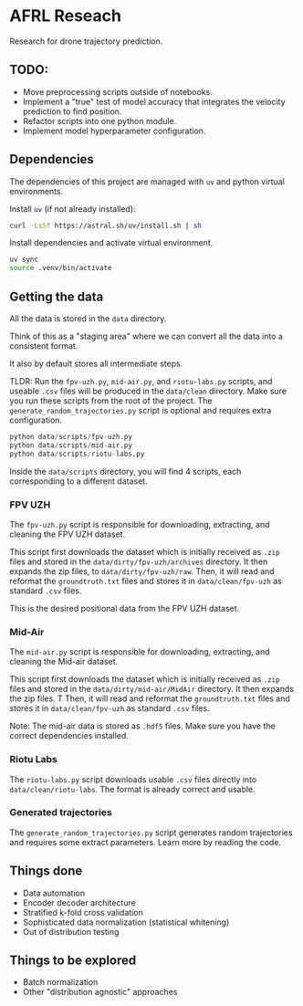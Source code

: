 # AFRL Reseach

Research for drone trajectory prediction.

## TODO:
- Move preprocessing scripts outside of notebooks.
- Implement a "true" test of model accuracy that integrates the velocity prediction to find position.
- Refactor scripts into one python module.
- Implement model hyperparameter configuration.

## Dependencies

The dependencies of this project are managed with `uv` and python virtual environments. 

Install `uv` (if not already installed):
```bash
curl -LsSf https://astral.sh/uv/install.sh | sh
```

Install dependencies and activate virtual environment.
```bash
uv sync
source .venv/bin/activate
```

## Getting the data

All the data is stored in the `data` directory. 

Think of this as a "staging area" where we can convert all the data into a consistent format.

It also by default stores all intermediate steps.

TLDR: Run the `fpv-uzh.py`, `mid-air.py`, and `riotu-labs.py` scripts, and useable `.csv` files will be produced in the `data/clean` directory. Make sure you run these scripts from the root of the project. The `generate_random_trajectories.py` script is optional and requires extra configuration.

```python
python data/scripts/fpv-uzh.py
python data/scripts/mid-air.py
python data/scripts/riotu-labs.py
```

Inside the `data/scripts` directory, you will find 4 scripts, each corresponding to a different dataset.

### FPV UZH

The `fpv-uzh.py` script is responsible for downloading, extracting, and cleaning the FPV UZH dataset.

This script first downloads the dataset which is initially received as `.zip` files and stored in the `data/dirty/fpv-uzh/archives` directory. It then expands the zip files, to `data/dirty/fpv-uzh/raw`. Then, it will read and reformat the `groundtruth.txt` files and stores it in `data/clean/fpv-uzh` as standard `.csv` files.

This is the desired positional data from the FPV UZH dataset.

### Mid-Air

The `mid-air.py` script is responsible for downloading, extracting, and cleaning the Mid-air dataset.

This script first downloads the dataset which is initially received as `.zip` files and stored in the `data/dirty/mid-air/MidAir` directory. It then expands the zip files. T Then, it will read and reformat the `groundtruth.txt` files and stores it in `data/clean/fpv-uzh` as standard `.csv` files.

Note: The mid-air data is stored as `.hdf5` files. Make sure you have the correct dependencies installed.

### Riotu Labs

The `riotu-labs.py` script downloads usable `.csv` files directly into `data/clean/riotu-labs`. The format is already correct and usable.

### Generated trajectories

The `generate_random_trajectories.py` script generates random trajectories and requires some extract parameters. Learn more by reading the code.

## Things done

- Data automation
- Encoder decoder architecture
- Stratified k-fold cross validation
- Sophisticated data normalization (statistical whitening)
- Out of distribution testing

## Things to be explored

- Batch normalization
- Other "distribution agnostic" approaches
